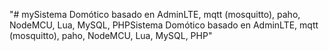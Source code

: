 


"# mySistema Domótico basado en AdminLTE, mqtt (mosquitto), paho, NodeMCU, Lua, MySQL, PHPSistema Domótico basado en AdminLTE, mqtt (mosquitto), paho, NodeMCU, Lua, MySQL, PHP" 
